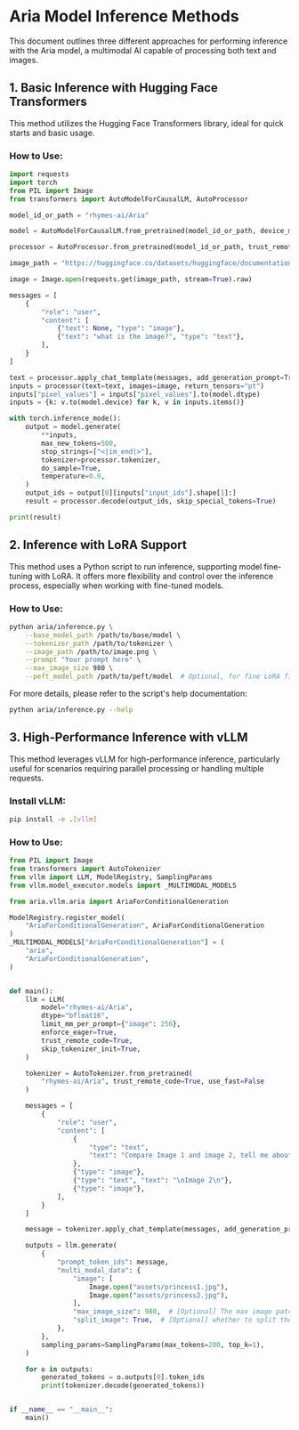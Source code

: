 # Aria Model Inference Methods

This document outlines three different approaches for performing inference with the Aria model, a multimodal AI capable of processing both text and images.

## 1. Basic Inference with Hugging Face Transformers

This method utilizes the Hugging Face Transformers library, ideal for quick starts and basic usage.

### How to Use:
```python
import requests
import torch
from PIL import Image
from transformers import AutoModelForCausalLM, AutoProcessor

model_id_or_path = "rhymes-ai/Aria"

model = AutoModelForCausalLM.from_pretrained(model_id_or_path, device_map="auto", torch_dtype=torch.bfloat16, trust_remote_code=True)

processor = AutoProcessor.from_pretrained(model_id_or_path, trust_remote_code=True)

image_path = "https://huggingface.co/datasets/huggingface/documentation-images/resolve/main/diffusers/cat.png"

image = Image.open(requests.get(image_path, stream=True).raw)

messages = [
    {
        "role": "user",
        "content": [
            {"text": None, "type": "image"},
            {"text": "what is the image?", "type": "text"},
        ],
    }
]

text = processor.apply_chat_template(messages, add_generation_prompt=True)
inputs = processor(text=text, images=image, return_tensors="pt")
inputs["pixel_values"] = inputs["pixel_values"].to(model.dtype)
inputs = {k: v.to(model.device) for k, v in inputs.items()}

with torch.inference_mode():
    output = model.generate(
        **inputs,
        max_new_tokens=500,
        stop_strings=["<|im_end|>"],
        tokenizer=processor.tokenizer,
        do_sample=True,
        temperature=0.9,
    )
    output_ids = output[0][inputs["input_ids"].shape[1]:]
    result = processor.decode(output_ids, skip_special_tokens=True)

print(result)
```

## 2. Inference with LoRA Support

This method uses a Python script to run inference, supporting model fine-tuning with LoRA. It offers more flexibility and control over the inference process, especially when working with fine-tuned models.

### How to Use:
```bash
python aria/inference.py \
    --base_model_path /path/to/base/model \
    --tokenizer_path /path/to/tokenizer \
    --image_path /path/to/image.png \
    --prompt "Your prompt here" \
    --max_image_size 980 \
    --peft_model_path /path/to/peft/model  # Optional, for fine LoRA fine-tuned models
```

For more details, please refer to the script's help documentation:
```bash
python aria/inference.py --help
```

## 3. High-Performance Inference with vLLM

This method leverages vLLM for high-performance inference, particularly useful for scenarios requiring parallel processing or handling multiple requests.

### Install vLLM:
```bash
pip install -e .[vllm]
```

### How to Use:
```python
from PIL import Image
from transformers import AutoTokenizer
from vllm import LLM, ModelRegistry, SamplingParams
from vllm.model_executor.models import _MULTIMODAL_MODELS

from aria.vllm.aria import AriaForConditionalGeneration

ModelRegistry.register_model(
    "AriaForConditionalGeneration", AriaForConditionalGeneration
)
_MULTIMODAL_MODELS["AriaForConditionalGeneration"] = (
    "aria",
    "AriaForConditionalGeneration",
)


def main():
    llm = LLM(
        model="rhymes-ai/Aria",
        dtype="bfloat16",
        limit_mm_per_prompt={"image": 256},
        enforce_eager=True,
        trust_remote_code=True,
        skip_tokenizer_init=True,
    )

    tokenizer = AutoTokenizer.from_pretrained(
        "rhymes-ai/Aria", trust_remote_code=True, use_fast=False
    )

    messages = [
        {
            "role": "user",
            "content": [
                {
                    "type": "text",
                    "text": "Compare Image 1 and image 2, tell me about the differences between image 1 and image 2.\nImage 1\n",
                },
                {"type": "image"},
                {"type": "text", "text": "\nImage 2\n"},
                {"type": "image"},
            ],
        }
    ]

    message = tokenizer.apply_chat_template(messages, add_generation_prompt=True)

    outputs = llm.generate(
        {
            "prompt_token_ids": message,
            "multi_modal_data": {
                "image": [
                    Image.open("assets/princess1.jpg"),
                    Image.open("assets/princess2.jpg"),
                ],
                "max_image_size": 980,  # [Optional] The max image patch size, default `980`
                "split_image": True,  # [Optional] whether to split the images, default `False`
            },
        },
        sampling_params=SamplingParams(max_tokens=200, top_k=1),
    )

    for o in outputs:
        generated_tokens = o.outputs[0].token_ids
        print(tokenizer.decode(generated_tokens))


if __name__ == "__main__":
    main()

```

